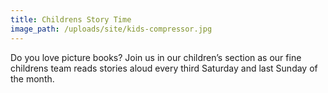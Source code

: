 ```yaml
---
title: Childrens Story Time
image_path: /uploads/site/kids-compressor.jpg
---
```



Do you love picture books? Join us in our children’s section as our fine childrens team reads stories aloud every third Saturday and last Sunday of the month.